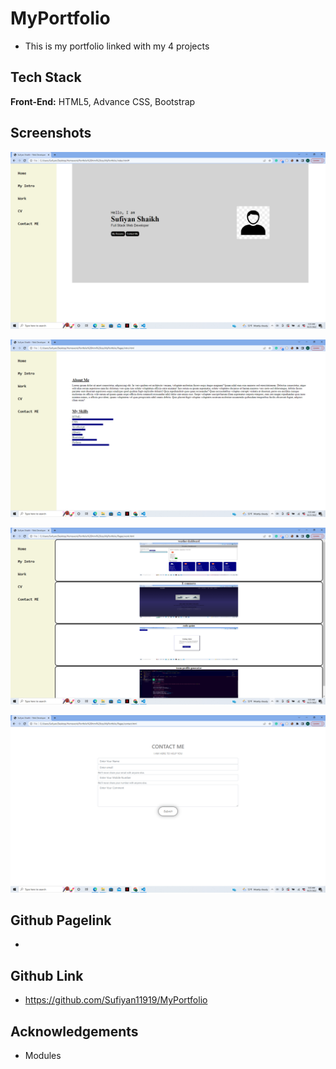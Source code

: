 # MyPortfolio

- This is my portfolio linked with my 4 projects

## Tech Stack

**Front-End:** HTML5, Advance CSS, Bootstrap

## Screenshots

![App Screenshot](https://raw.githubusercontent.com/Sufiyan11919/MyPortfolio/main/screenshots/screenshot%20(204).png)

![App Screenshot](https://raw.githubusercontent.com/Sufiyan11919/MyPortfolio/main/screenshots/screenshot%20(205).png)

![App Screenshot](https://raw.githubusercontent.com/Sufiyan11919/MyPortfolio/main/screenshots/screenshot%20(206).png)

![App Screenshot](https://raw.githubusercontent.com/Sufiyan11919/MyPortfolio/main/screenshots/screenshot%20(207).png)


## Github Pagelink
- 

## Github Link
- https://github.com/Sufiyan11919/MyPortfolio

## Acknowledgements
- Modules
